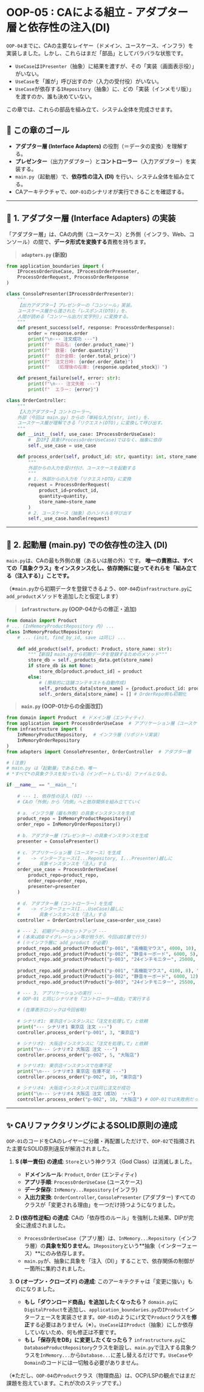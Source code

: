 
# OOP-05 : CAによる組立 - アダプター層と依存性の注入(DI)

`OOP-04`までに、CAの主要なレイヤー（ドメイン、ユースケース、インフラ）を実装しました。しかし、これらはまだ「部品」としてバラバラな状態です。

  * `UseCase`は`IPresenter`（抽象）に結果を渡すが、その「実装（画面表示役）」がいない。
  * `UseCase`を「誰が」呼び出すのか（入力の受付役）がいない。
  * `UseCase`が依存する`IRepository`（抽象）に、どの「実装（インメモリ版）」を渡すのか、誰も決めていない。

この章では、これらの部品を組み立て、システム全体を完成させます。

## 🎯 この章のゴール

  * **アダプター層 (Interface Adapters)** の役割（＝データの変換）を理解する。
  * **プレゼンター**（出力アダプター）と**コントローラー**（入力アダプター）を実装する。
  * `main.py`（起動層）で、**依存性の注入 (DI)** を行い、システム全体を組み立てる。
  * CAアーキテクチャで、`OOP-01`のシナリオが実行できることを確認する。

-----

## 🎯 1\. アダプター層 (Interface Adapters) の実装

「アダプター層」は、CAの内側（ユースケース）と外側（インフラ、Web、コンソール）の間で、**データ形式を変換する**責務を持ちます。

> **`adapters.py` (新設)**

```python
from application_boundaries import (
    IProcessOrderUseCase, IProcessOrderPresenter,
    ProcessOrderRequest, ProcessOrderResponse
)

class ConsolePresenter(IProcessOrderPresenter):
    """
    【出力アダプター】プレゼンターの「コンソール」実装。
    ユースケース層から渡された「レスポンス(DTO)」を、
    人間が読める「コンソール出力(文字列)」に変換する。
    """
    def present_success(self, response: ProcessOrderResponse):
        order = response.order
        print("\n--- 注文成功 ---")
        print(f"  商品名: {order.product_name}")
        print(f"  数量: {order.quantity}")
        print(f"  合計金額: {order.total_price}")
        print(f"  注文日時: {order.order_date}")
        print(f"  （処理後の在庫: {response.updated_stock}）")

    def present_failure(self, error: str):
        print(f"\n--- 注文失敗 ---")
        print(f"  エラー: {error}")

class OrderController:
    """
    【入力アダプター】コントローラー。
    外部（今回は main.py）からの「単純な入力(str, int)」を、
    ユースケース層が理解できる「リクエスト(DTO)」に変換して呼び出す。
    """
    def __init__(self, use_case: IProcessOrderUseCase):
        # 【DIP】具象(ProcessOrderUseCase)ではなく、抽象に依存
        self._use_case = use_case

    def process_order(self, product_id: str, quantity: int, store_name: str):
        """
        外部からの入力を受け付け、ユースケースを起動する
        """
        # 1. 外部からの入力を「リクエストDTO」に変換
        request = ProcessOrderRequest(
            product_id=product_id,
            quantity=quantity,
            store_name=store_name
        )
        # 2. ユースケース（抽象）のハンドルを呼び出す
        self._use_case.handle(request)
```

-----

## 🎯 2\. 起動層 (main.py) での依存性の注入 (DI)

`main.py`は、CAの最も外側の層（あるいは層の外）です。
**唯一の責務は、すべての「具象クラス」をインスタンス化し、依存関係に従ってそれらを「組み立てる（注入する）」ことです。**

（※`main.py`から初期データを登録できるよう、`OOP-04`の`infrastructure.py`に`add_product`メソッドを追加したと仮定します）

> **`infrastructure.py` (OOP-04からの修正・追加)**

```python
from domain import Product
# ... (InMemoryProductRepository 内) ...
class InMemoryProductRepository:
    # ... (init, find_by_id, save は同じ) ...
    
    def add_product(self, product: Product, store_name: str):
        """【新設】main.pyから初期データを登録するためのメソッド"""
        store_db = self._products_data.get(store_name)
        if store_db is not None:
            store_db[product.product_id] = product
        else:
            # (簡易的に店舗コンテキストも自動作成)
            self._products_data[store_name] = {product.product_id: product}
            self._orders_data[store_name] = [] # OrderRepo側も初期化
```

> **`main.py` (OOP-01からの全面改訂)**

```python
from domain import Product  # ドメイン層（エンティティ）
from application import ProcessOrderUseCase  # アプリケーション層（ユースケース）
from infrastructure import (
    InMemoryProductRepository,  # インフラ層（リポジトリ実装）
    InMemoryOrderRepository
)
from adapters import ConsolePresenter, OrderController  # アダプター層

# (注意)
# main.py は「起動層」であるため、唯一
# *すべて*の具象クラスを知っている（インポートしている）ファイルとなる。

if __name__ == "__main__":
    
    # --- 1. 依存性の注入 (DI) ---
    # CAの「外側」から「内側」へと依存関係を組み立てていく
    
    # a. インフラ層（最も外側）の具象インスタンスを生成
    product_repo = InMemoryProductRepository()
    order_repo = InMemoryOrderRepository()
    
    # b. アダプター層（プレゼンター）の具象インスタンスを生成
    presenter = ConsolePresenter()
    
    # c. アプリケーション層（ユースケース）を生成
    #    -> インターフェース(I...Repository, I...Presenter)越しに
    #       具象インスタンスを「注入」する
    order_use_case = ProcessOrderUseCase(
        product_repo=product_repo,
        order_repo=order_repo,
        presenter=presenter
    )
    
    # d. アダプター層（コントローラー）を生成
    #    -> インターフェース(I...UseCase)越しに
    #       具象インスタンスを「注入」する
    controller = OrderController(use_case=order_use_case)

    # --- 2. 初期データのセットアップ ---
    # (本来はDBマイグレーション等が担うが、今回はDI層で行う)
    # (※インフラ層に add_product が必要)
    product_repo.add_product(Product("p-001", "高機能マウス", 4000, 10), "東京店")
    product_repo.add_product(Product("p-002", "静音キーボード", 6000, 5), "東京店")
    product_repo.add_product(Product("p-003", "24インチモニター", 25000, 3), "東京店")
    
    product_repo.add_product(Product("p-001", "高機能マウス", 4100, 8), "大阪店")
    product_repo.add_product(Product("p-002", "静音キーボード", 6000, 12), "大阪店")
    product_repo.add_product(Product("p-003", "24インチモニター", 25500, 5), "大阪店")

    # --- 3. アプリケーションの実行 ---
    # OOP-01 と同じシナリオを「コントローラー経由」で実行する
    
    # (在庫表示ロジックは今回省略)
    
    # シナリオ1: 東京店インスタンスに「注文を処理して」と依頼
    print("--- シナリオ1 東京店 注文 ---")
    controller.process_order("p-001", 3, "東京店")

    # シナリオ2: 大阪店インスタンスに「注文を処理して」と依頼
    print("\n--- シナリオ2 大阪店 注文 ---")
    controller.process_order("p-002", 5, "大阪店")

    # シナリオ3: 東京店インスタンスで在庫不足
    print("\n--- シナリオ3 東京店 在庫不足 ---")
    controller.process_order("p-002", 10, "東京店")

    # シナリオ4: 大阪店インスタンスでは同じ注文が成功
    print("\n--- シナリオ4 大阪店 注文（成功） ---")
    controller.process_order("p-002", 10, "大阪店") # OOP-01では失敗例だったが、在庫12なので成功
```

-----

## ✨ CAリファクタリングによるSOLID原則の達成

`OOP-01`のコードをCAのレイヤーに分離・再配置しただけで、`OOP-02`で指摘された主要なSOLID原則違反が解消されました。

1.  **S (単一責任) の達成**:
    `Store`という神クラス（God Class）は消滅しました。

      * **ドメインルール**: `Product`, `Order` (エンティティ)
      * **アプリ手順**: `ProcessOrderUseCase` (ユースケース)
      * **データ保存**: `InMemory...Repository` (インフラ)
      * **入出力変換**: `OrderController`, `ConsolePresenter` (アダプター)
        すべてのクラスが「変更される理由」を一つだけ持つようになりました。

2.  **D (依存性逆転) の達成**:
    CAの「依存性のルール」を強制した結果、DIPが完全に達成されました。

      * `ProcessOrderUseCase`（アプリ層）は、`InMemory...Repository`（インフラ層）の**具象を知りません**。`IRepository`という\*\*抽象（インターフェース）\*\*にのみ依存します。
      * `main.py`が、抽象に具象を「注入（DI）」することで、依存関係の制御が一箇所に集約されました。

3.  **O (オープン・クローズド) の達成**:
    このアーキテクチャは「変更に強い」ものになりました。

      * **もし「ダウンロード商品」を追加したくなったら？**
        `domain.py`に`DigitalProduct`を追加し、`application_boundaries.py`の`IProduct`インターフェースを実装させます。`OOP-01`のように`if`文で`Product`クラスを**修正**する必要はありません（※）。`UseCase`は`IProduct`（抽象）にしか依存していないため、何も修正は不要です。
      * **もし「保存先をDB」に変更したくなったら？**
        `infrastructure.py`に`DatabaseProductRepository`クラスを新設し、`main.py`で注入する具象クラスを`InMemory...`から`Database...`に差し替えるだけです。`UseCase`や`Domain`のコードには一切触る必要がありません。

（※ただし、`OOP-04`の`Product`クラス（物理商品）は、OCP/LSPの観点ではまだ課題を抱えています。これが次のステップです。）
